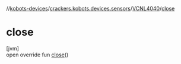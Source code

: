 //[kobots-devices](../../../index.md)/[crackers.kobots.devices.sensors](../index.md)/[VCNL4040](index.md)/[close](close.md)

# close

[jvm]\
open override fun [close](close.md)()
